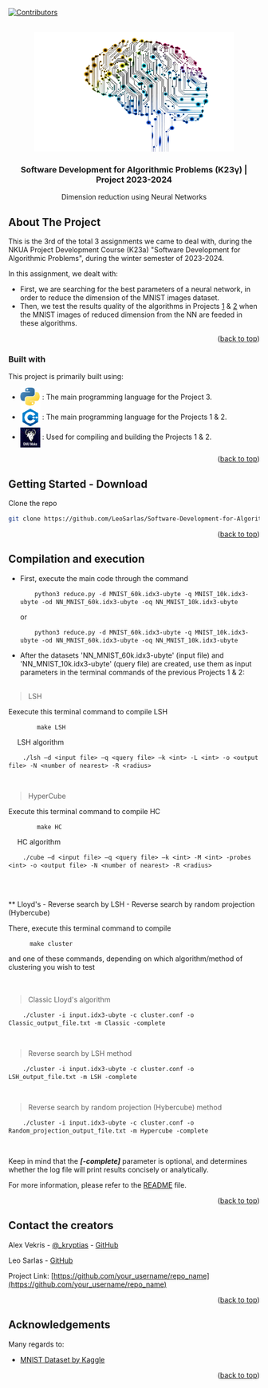 <a name="readme-top"></a>

<!-- PROJECT SHIELDS --> <!---->
[![Contributors](https://img.shields.io/badge/Contributors-2-brightgreen?style=for-the-badge&logo=width=150&height=50)][contributors-url]

<!-- PROJECT LOGO -->
<br />
<div align="center">
    <img src="resources/neural.png" alt="Logo" width="400" height="240">
    <br />
  </a>

  <h3 align="center">Software Development for Algorithmic Problems (K23γ) | Project 2023-2024</h3>

  <p align="center">
    Dimension reduction using Neural Networks
    <br />
  </p>
</div>


<!-- ABOUT THE PROJECT -->
## About The Project

This is the 3rd of the total 3 assignments we came to deal with, during the NKUA Project Development Course (K23a) "Software Development for Algorithmic Problems", during
the winter semester of 2023-2024.

In this assignment, we dealt with:

* First, we are searching for the best parameters of a neural network, in order to reduce the dimension of the MNIST images dataset.
* Then, we test the results quality of the algorithms in Projects [1](https://github.com/LeoSarlas/Software-Development-for-Algorithmic-Problems-Project1) & [2](https://github.com/LeoSarlas/Software-Development-for-Algorithmic-Problems-Project2) when the MNIST images of reduced dimension from the NN are feeded in these algorithms.

<p align="right">(<a href="#readme-top">back to top</a>)</p>


### Built with

This project is primarily built using:

* <img src="resources/python.png" alt="Python Logo" width="40" height="40" align="center"> : The main programming language for the Project 3.
* <img src="resources/c++.png" alt="C++ Logo" width="40" height="40" align="center"> : The main programming language for the Projects 1 & 2.
* <img src="resources/gnu.jpg" alt="Make Logo" width="40" height="40" align="center"> : Used for compiling and building the Projects 1 & 2.


<p align="right">(<a href="#readme-top">back to top</a>)</p>



<!-- GETTING STARTED -->
## Getting Started - Download

Clone the repo
   ```sh
   git clone https://github.com/LeoSarlas/Software-Development-for-Algorithmic-Problems-Project3.git
   ```

<p align="right">(<a href="#readme-top">back to top</a>)</p>


<!-- USAGE EXAMPLES -->
## Compilation and execution

* First, execute the main code through the command
  
          python3 reduce.py -d MNIST_60k.idx3-ubyte -q MNIST_10k.idx3-ubyte -od NN_MNIST_60k.idx3-ubyte -oq NN_MNIST_10k.idx3-ubyte
    or

          python3 reduce.py -d MNIST_60k.idx3-ubyte -q MNIST_10k.idx3-ubyte -od NN_MNIST_60k.idx3-ubyte -oq NN_MNIST_10k.idx3-ubyte

* After the datasets 'NN_MNIST_60k.idx3-ubyte' (input file) and 'NN_MNIST_10k.idx3-ubyte' (query file) are created, use them as input parameters in the terminal commands of the previous Projects 1 & 2:
<br><br>
>  LSH

Eexecute this terminal command to compile LSH

            make LSH
&emsp; LSH algorithm

        ./lsh –d <input file> –q <query file> –k <int> -L <int> -ο <output file> -Ν <number of nearest> -R <radius>
<br>

>  HyperCube

Execute this terminal command to compile HC

            make HC

&emsp; HC algorithm

        ./cube –d <input file> –q <query file> –k <int> -M <int> -probes <int> -ο <output file> -Ν <number of nearest> -R <radius>

<br><br>

** Lloyd's - Reverse search by LSH - Reverse search by random projection (Hybercube)

There, execute this terminal command to compile

          make cluster

and one of these commands, depending on which algorithm/method of clustering you wish to test
<br><br><br>

   >    Classic Lloyd's algorithm

        ./cluster -i input.idx3-ubyte -c cluster.conf -o Classic_output_file.txt -m Classic -complete
<br>

   >    Reverse search by LSH method

        ./cluster -i input.idx3-ubyte -c cluster.conf -o LSH_output_file.txt -m LSH -complete
<br>

   >    Reverse search by random projection (Hybercube) method

        ./cluster -i input.idx3-ubyte -c cluster.conf -o Random_projection_output_file.txt -m Hypercube -complete
<br>    

Keep in mind that the ***[-complete]*** parameter is optional, and determines whether the log file will print results
concisely or analytically.
 
For more information, please refer to the [README]() file.

<p align="right">(<a href="#readme-top">back to top</a>)</p>


<!-- CONTACT -->
## Contact the creators

Alex Vekris - [@_kryptias](https://twitter.com/_kryptias) - [GitHub](https://github.com/alexvek96)

Leo Sarlas - [GitHub](https://github.com/LeoSarlas)

Project Link: [https://github.com/your_username/repo_name](https://github.com/your_username/repo_name)

<p align="right">(<a href="#readme-top">back to top</a>)</p>


<!-- ACKNOWLEDGEMENTS -->
## Acknowledgements

Many regards to:

* [MNIST Dataset by Kaggle](https://www.kaggle.com/datasets/hojjatk/mnist-dataset)

<p align="right">(<a href="#readme-top">back to top</a>)</p>


<!-- MARKDOWNS & LINKS -->
[contributors-shield]: https://img.shields.io/github/contributors/othneildrew/Best-README-Template.svg?style=for-the-badge

[contributors-url]: https://github.com/LeoSarlas/Software-Development-for-Algorithmic-Problems-Project1/graphs/contributors
